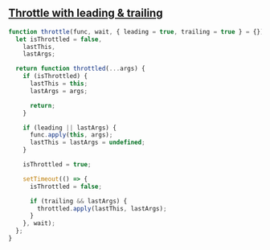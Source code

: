 ## [Throttle with leading & trailing](https://bigfrontend.dev/problem/implement-throttle-with-leading-and-trailing-option)

<!-- notecardId: 1739475093464 -->

```js
function throttle(func, wait, { leading = true, trailing = true } = {}) {
  let isThrottled = false,
    lastThis,
    lastArgs;

  return function throttled(...args) {
    if (isThrottled) {
      lastThis = this;
      lastArgs = args;

      return;
    }

    if (leading || lastArgs) {
      func.apply(this, args);
      lastThis = lastArgs = undefined;
    }

    isThrottled = true;

    setTimeout(() => {
      isThrottled = false;

      if (trailing && lastArgs) {
        throttled.apply(lastThis, lastArgs);
      }
    }, wait);
  };
}
```
